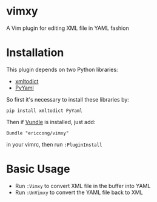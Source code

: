 # vimxy
A Vim plugin for editing XML file in YAML fashion

# Installation
This plugin depends on two Python libraries:
- [xmltodict](https://github.com/martinblech/xmltodict)
- [PyYaml](https://github.com/yaml/pyyaml)

So first it's necessary to install these libraries by:

`pip install xmltodict PyYaml`

Then if [Vundle](https://github.com/gmarik/Vundle.vim) is installed, just add:

`Bundle "ericcong/vimxy"`

in your vimrc, then run `:PluginInstall`

# Basic Usage
- Run `:Vimxy` to convert XML file in the buffer into YAML
- Run `:UnVimxy` to convert the YAML file back to XML